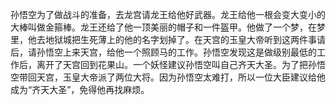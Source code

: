 孙悟空为了做战斗的准备，去龙宫请龙王给他好武器。龙王给他一根会变大变小的大棒叫做金箍棒。龙王还给了他一顶美丽的帽子和一件盔甲。他做了一个梦，在梦里，他去地狱城把生死薄上的他的名字划掉了。在天宫的玉皇大帝听到这两件事请后，请孙悟空上来天宫，给他一个照顾马的工作。孙悟空发现这是做级别最低的工作后，离开了天宫回到花果山。一个妖怪建议孙悟空叫自己齐天大圣。为了把孙悟空带回天宫，玉皇大帝派了两位大将。因为孙悟空太难打，所以一位大臣建议给他成为“齐天大圣”，免得他再找麻烦。
